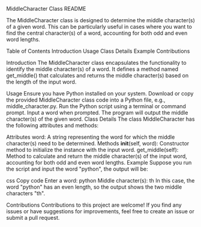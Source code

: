 MiddleCharacter Class README

The MiddleCharacter class is designed to determine the middle character(s) of a given word. This can be particularly useful in cases where you want to find the central character(s) of a word, accounting for both odd and even word lengths.

Table of Contents
Introduction
Usage
Class Details
Example
Contributions

Introduction
The MiddleCharacter class encapsulates the functionality to identify the middle character(s) of a word. It defines a method named get_middle() that calculates and returns the middle character(s) based on the length of the input word.

Usage
Ensure you have Python installed on your system.
Download or copy the provided MiddleCharacter class code into a Python file, e.g., middle_character.py.
Run the Python script using a terminal or command prompt.
Input a word when prompted.
The program will output the middle character(s) of the given word.
Class Details
The class MiddleCharacter has the following attributes and methods:

Attributes
word: A string representing the word for which the middle character(s) need to be determined.
Methods
__init__(self, word): Constructor method to initialize the instance with the input word.
get_middle(self): Method to calculate and return the middle character(s) of the input word, accounting for both odd and even word lengths.
Example
Suppose you run the script and input the word "python", the output will be:

css
Copy code
Enter a word: python
Middle character(s): th
In this case, the word "python" has an even length, so the output shows the two middle characters "th".

Contributions
Contributions to this project are welcome! If you find any issues or have suggestions for improvements, feel free to create an issue or submit a pull request.




